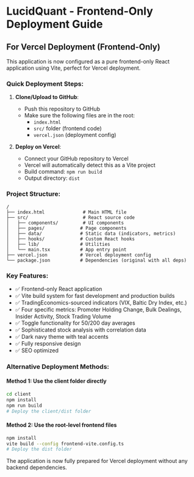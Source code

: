 # LucidQuant - Frontend-Only Deployment Guide

## For Vercel Deployment (Frontend-Only)

This application is now configured as a pure frontend-only React application using Vite, perfect for Vercel deployment.

### Quick Deployment Steps:

1. **Clone/Upload to GitHub**:
   - Push this repository to GitHub
   - Make sure the following files are in the root:
     - `index.html`
     - `src/` folder (frontend code)
     - `vercel.json` (deployment config)

2. **Deploy on Vercel**:
   - Connect your GitHub repository to Vercel
   - Vercel will automatically detect this as a Vite project
   - Build command: `npm run build`
   - Output directory: `dist`

### Project Structure:
```
/
├── index.html              # Main HTML file
├── src/                    # React source code
│   ├── components/         # UI components  
│   ├── pages/             # Page components
│   ├── data/              # Static data (indicators, metrics)
│   ├── hooks/             # Custom React hooks
│   ├── lib/               # Utilities
│   └── main.tsx           # App entry point
├── vercel.json            # Vercel deployment config
└── package.json           # Dependencies (original with all deps)
```

### Key Features:
- ✅ Frontend-only React application
- ✅ Vite build system for fast development and production builds
- ✅ TradingEconomics-sourced indicators (VIX, Baltic Dry Index, etc.)
- ✅ Four specific metrics: Promoter Holding Change, Bulk Dealings, Insider Activity, Stock Trading Volume
- ✅ Toggle functionality for 50/200 day averages
- ✅ Sophisticated stock analysis with correlation data
- ✅ Dark navy theme with teal accents
- ✅ Fully responsive design
- ✅ SEO optimized

### Alternative Deployment Methods:

#### Method 1: Use the client folder directly
```bash
cd client
npm install  
npm run build
# Deploy the client/dist folder
```

#### Method 2: Use the root-level frontend files
```bash
npm install
vite build --config frontend-vite.config.ts
# Deploy the dist folder
```

The application is now fully prepared for Vercel deployment without any backend dependencies.